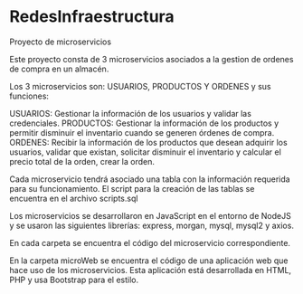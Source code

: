 # RedesInfraestructura
Proyecto de microservicios

Este proyecto consta de 3 microservicios asociados a la gestion de ordenes de compra en un almacén.

Los 3 microservicios son: USUARIOS, PRODUCTOS Y ORDENES y sus funciones:

USUARIOS: Gestionar la información de los usuarios y validar las credenciales.
PRODUCTOS: Gestionar la información de los productos y permitir disminuir el inventario cuando se generen órdenes de compra.
ORDENES: Recibir la información de los productos que desean adquirir los usuarios, validar que existan, solicitar disminuir el inventario y calcular el precio total de la orden, crear la orden. 

Cada microservicio tendrá asociado una tabla con la información requerida para su funcionamiento. 
El script para la creación de las tablas se encuentra en el archivo scripts.sql

Los microservicios se desarrollaron en JavaScript en el entorno de NodeJS y se usaron las siguientes librerías: express, morgan, mysql, mysql2 y axios.

En cada carpeta se encuentra el código del microservicio correspondiente.

En la carpeta microWeb se encuentra el código de una aplicación web que hace uso de los microservicios. Esta aplicación está desarrollada en HTML, PHP y usa Bootstrap para el estilo.
